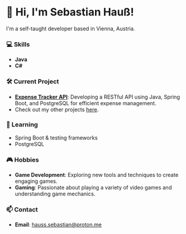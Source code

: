 # 👋 Hi, I'm Sebastian Hauß!

I'm a self-taught developer based in Vienna, Austria.

### 💻 Skills
- **Java**
- **C#**

### 🛠️ Current Project
- **[Expense Tracker API](https://roadmap.sh/projects/expense-tracker-api)**: Developing a RESTful API using Java, Spring Boot, and PostgreSQL for efficient expense management.
- Check out my other projects [here](https://github.com/SebastianHauss?tab=repositories).

### 🌱 Learning
- Spring Boot & testing frameworks
- PostgreSQL

### 🎮 Hobbies
- **Game Development**: Exploring new tools and techniques to create engaging games.
- **Gaming**: Passionate about playing a variety of video games and understanding game mechanics.

### 📫 Contact
- **Email**: [hauss.sebastian@proton.me](mailto:hauss.sebastian@proton.me)
